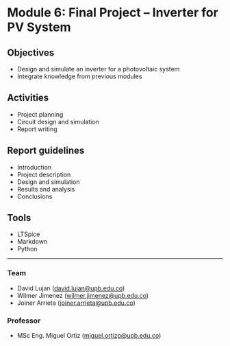 # Module 6: Final Project – Inverter for PV System

## Objectives
- Design and simulate an inverter for a photovoltaic system
- Integrate knowledge from previous modules

## Activities
- Project planning
- Circuit design and simulation
- Report writing

## Report guidelines
- Introduction
- Project description
- Design and simulation
- Results and analysis
- Conclusions

## Tools
- LTSpice
- Markdown
- Python

---

### Team
- David Lujan (david.lujan@upb.edu.co)
- Wilmer Jimenez (wilmer.jimenez@upb.edu.co)
- Joiner Arrieta (joiner.arrieta@upb.edu.co)

### Professor
- MSc Eng. Miguel Ortiz (miguel.ortizp@upb.edu.co)
